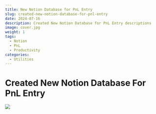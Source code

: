 ```yaml
---
title: New Notion Database for PnL Entry
slug: created-new-notion-database-for-pnl-entry
date: 2024-07-16
description: Created New Notion Database for PnL Entry descriptions
image: cover.jpg
weight: 1
tags:
  - Notion
  - PnL
  - Productivity
categories:
  - Utilities
---
```

# Created New Notion Database For PnL Entry

![](https://i.imgur.com/cvnhTIY.png)

